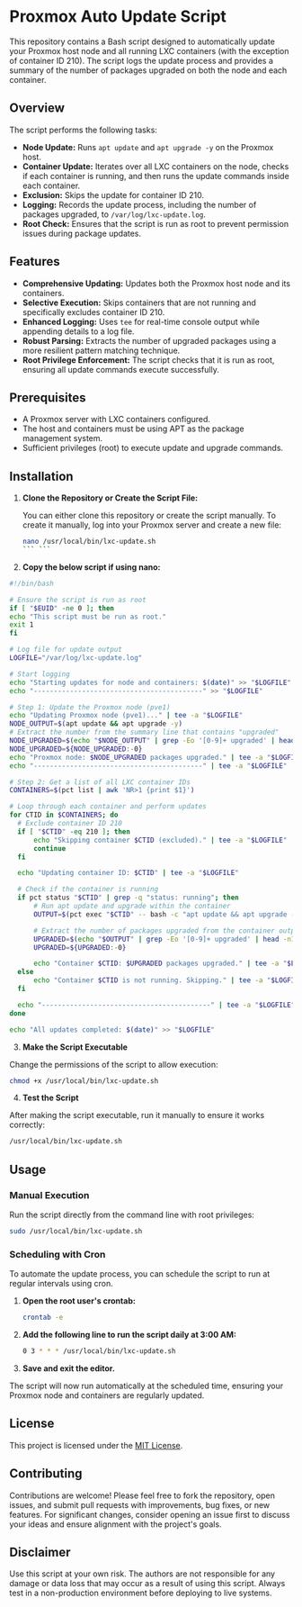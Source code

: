 # Proxmox Auto Update Script

This repository contains a Bash script designed to automatically update your Proxmox host node and all running LXC containers (with the exception of container ID 210). The script logs the update process and provides a summary of the number of packages upgraded on both the node and each container.

## Overview

The script performs the following tasks:

- **Node Update:** Runs `apt update` and `apt upgrade -y` on the Proxmox host.
- **Container Update:** Iterates over all LXC containers on the node, checks if each container is running, and then runs the update commands inside each container.
- **Exclusion:** Skips the update for container ID 210.
- **Logging:** Records the update process, including the number of packages upgraded, to `/var/log/lxc-update.log`.
- **Root Check:** Ensures that the script is run as root to prevent permission issues during package updates.

## Features

- **Comprehensive Updating:** Updates both the Proxmox host node and its containers.
- **Selective Execution:** Skips containers that are not running and specifically excludes container ID 210.
- **Enhanced Logging:** Uses `tee` for real-time console output while appending details to a log file.
- **Robust Parsing:** Extracts the number of upgraded packages using a more resilient pattern matching technique.
- **Root Privilege Enforcement:** The script checks that it is run as root, ensuring all update commands execute successfully.

## Prerequisites

- A Proxmox server with LXC containers configured.
- The host and containers must be using APT as the package management system.
- Sufficient privileges (root) to execute update and upgrade commands.

## Installation

1. **Clone the Repository or Create the Script File:**

   You can either clone this repository or create the script manually. To create it manually, log into your Proxmox server and create a new file:

   ````bash
   nano /usr/local/bin/lxc-update.sh
   ``` ```

   ````

2. **Copy the below script if using nano:**

```bash
#!/bin/bash

# Ensure the script is run as root
if [ "$EUID" -ne 0 ]; then
echo "This script must be run as root."
exit 1
fi

# Log file for update output
LOGFILE="/var/log/lxc-update.log"

# Start logging
echo "Starting updates for node and containers: $(date)" >> "$LOGFILE"
echo "------------------------------------------" >> "$LOGFILE"

# Step 1: Update the Proxmox node (pve1)
echo "Updating Proxmox node (pve1)..." | tee -a "$LOGFILE"
NODE_OUTPUT=$(apt update && apt upgrade -y)
# Extract the number from the summary line that contains "upgraded"
NODE_UPGRADED=$(echo "$NODE_OUTPUT" | grep -Eo '[0-9]+ upgraded' | head -n1 | awk '{print $1}')
NODE_UPGRADED=${NODE_UPGRADED:-0}
echo "Proxmox node: $NODE_UPGRADED packages upgraded." | tee -a "$LOGFILE"
echo "------------------------------------------" | tee -a "$LOGFILE"

# Step 2: Get a list of all LXC container IDs
CONTAINERS=$(pct list | awk 'NR>1 {print $1}')

# Loop through each container and perform updates
for CTID in $CONTAINERS; do
  # Exclude container ID 210
  if [ "$CTID" -eq 210 ]; then
      echo "Skipping container $CTID (excluded)." | tee -a "$LOGFILE"
      continue
  fi

  echo "Updating container ID: $CTID" | tee -a "$LOGFILE"

  # Check if the container is running
  if pct status "$CTID" | grep -q "status: running"; then
      # Run apt update and upgrade within the container
      OUTPUT=$(pct exec "$CTID" -- bash -c "apt update && apt upgrade -y")

      # Extract the number of packages upgraded from the container output robustly
      UPGRADED=$(echo "$OUTPUT" | grep -Eo '[0-9]+ upgraded' | head -n1 | awk '{print $1}')
      UPGRADED=${UPGRADED:-0}

      echo "Container $CTID: $UPGRADED packages upgraded." | tee -a "$LOGFILE"
  else
      echo "Container $CTID is not running. Skipping." | tee -a "$LOGFILE"
  fi

  echo "------------------------------------------" | tee -a "$LOGFILE"
done

echo "All updates completed: $(date)" >> "$LOGFILE"
```

3. **Make the Script Executable**

Change the permissions of the script to allow execution:

```bash
chmod +x /usr/local/bin/lxc-update.sh
```

4. **Test the Script**

After making the script executable, run it manually to ensure it works correctly:

```bash
/usr/local/bin/lxc-update.sh
```

## Usage

### Manual Execution

Run the script directly from the command line with root privileges:

```bash
sudo /usr/local/bin/lxc-update.sh
```

### Scheduling with Cron

To automate the update process, you can schedule the script to run at regular intervals using cron.

1. **Open the root user's crontab:**

   ```bash
   crontab -e
   ```

2. **Add the following line to run the script daily at 3:00 AM:**

   ```bash
   0 3 * * * /usr/local/bin/lxc-update.sh
   ```

3. **Save and exit the editor.**

The script will now run automatically at the scheduled time, ensuring your Proxmox node and containers are regularly updated.

## License

This project is licensed under the [MIT License](LICENSE).

## Contributing

Contributions are welcome! Please feel free to fork the repository, open issues, and submit pull requests with improvements, bug fixes, or new features. For significant changes, consider opening an issue first to discuss your ideas and ensure alignment with the project's goals.

## Disclaimer

Use this script at your own risk. The authors are not responsible for any damage or data loss that may occur as a result of using this script. Always test in a non-production environment before deploying to live systems.
